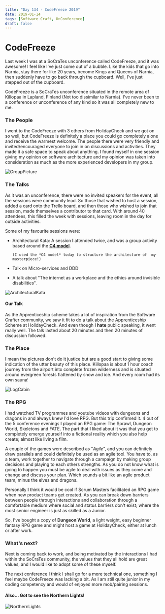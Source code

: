 ```yaml
---
title: "Day 134 - CodeFreeze 2019"
date: 2019-01-14
tags: [Software Craft, UnConference]
draft: false
---
```


# CodeFreeze

Last week I was at a SoCraTes unconference called CodeFreeze, and it was awesome! I feel like I've just come out of a bubble. Like the kids that go into Narnia, stay there for like 20 years, become Kings and Queens of Narnia, then suddenly have to go back through the cupboard. Well, I've just stepped out of the cupboard.

CodeFreeze is a SoCraTes unconference situated in the remote area of Killopaa in Lapland, Finland (Not too dissimilar to Narnia). I've never been to a conference or unconference of any kind so it was all completely new to me.

### The People

I went to the CodeFreeze with 3 others from HolidayCheck and we got on so well, but CodeFreeze is definitely a place you could go completely alone and receive the warmest welcome. The people there were very friendly and invited/encouraged everyone to join in on discussions and activities. They made it a safe space to speak about anything. I found myself in one session giving my opinion on software architecture and my opinion was taken into consideration as much as the more experienced developers in my group.

![GroupPicture](/Images/GroupPic.JPG)

### The Talks

As it was an unconference, there were no invited speakers for the event, all the sessions were community lead. So those that wished to host a session, added a card onto the Trello board, and then those who wished to join that session, made themselves a contributor to that card. With around 40 attendees, this filled the week with sessions, leaving room in the day for outside activities.

Some of my favourite sessions were:

- Architectural Kata: A session I attended twice, and was a group activity based around the [**C4 model**](https://c4model.com/).

      (I used the *C4 model* today to structure the architecture of  my masterpiece!)

- Talk on Micro-services and DDD

- A talk about "The internet as a workplace and the ethics around invisible disabilities".

![ArchitecturalKata](/Images/ArchKata.JPG)

#### Our Talk

As the Apprenticeship scheme takes a lot of inspiration from the Software Crafter community, we saw it fit to do a talk about the Apprenticeship Scheme at HolidayCheck. And even though I **hate** public speaking, it went really well. The talk lasted about 20 minutes and then 20 minutes of discussion followed.

### The Place

I mean the pictures don't do it justice but are a good start to giving some indication of the utter beauty of this place. Killopaa is about 1 hour coach journey from the airport into complete frozen wilderness and is situated around evergreen forests flattened by snow and ice. And every room had its own sauna!

![LogCabin](/Images/Hut.JPG)

### The RPG

I had watched TV programmes and youtube videos with dungeons and dragons in and always knew I'd love RPG. But this trip confirmed it. 4 out of the 5 conference evenings I played an RPG game: The Sprawl, Dungeon World, Skeletons and FATE. The part that I liked about it was that you get to completely emerge yourself into a fictional reality which you also help create; almost like living a film.

A couple of the games were described as "*Agile*", and you can definitely draw parallels and could definitely be used as an agile tool. You have to, as a team, work together to navigate through a campaign by making group decisions and playing to each others strengths. As you do not know what is going to happen you must be agile to deal with issues as they come and change and discuss your plan. Which sounds a bit like an agile product team, minus the elves and dragons.

Personally I think it would be cool if Scrum Masters facilitated an RPG game when new product teams get created. As you can break down barriers between people through interactions and collaboration through a comfortable medium where social and status barriers don't exist; where the most senior engineer is just as skilled as a Junior.

So, I've bought a copy of **Dungeon World**, a light weight, easy beginner fantasy RPG game and might host a game at HolidayCheck, either at lunch or after work.

### What's next?

Next is coming back to work, and being motivated by the interactions I had within the SoCraTes community, the values that they all hold are great values, and I would like to adopt some of these myself.

The next conference I think I shall go for a more technical one, something I feel maybe CodeFreeze was lacking a bit. As I am still quite junior in my coding competency and would of enjoyed more mob/pairing sessions.

#### Also... Got to see the Northern Lights!

![NorthernLights](/Images/NorthernLights.JPG)
